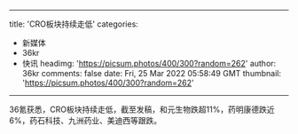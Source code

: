
---
title: 'CRO板块持续走低'
categories: 
 - 新媒体
 - 36kr
 - 快讯
headimg: 'https://picsum.photos/400/300?random=262'
author: 36kr
comments: false
date: Fri, 25 Mar 2022 05:58:49 GMT
thumbnail: 'https://picsum.photos/400/300?random=262'
---

<div>   
36氪获悉，CRO板块持续走低，截至发稿，和元生物跌超11%，药明康德跌近6%，药石科技、九洲药业、美迪西等跟跌。  
</div>
            